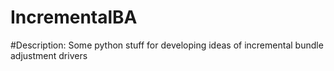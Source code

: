 # IncrementalBA

#Description:
Some python stuff for developing ideas of incremental bundle adjustment drivers

